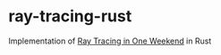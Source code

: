 # ray-tracing-rust
Implementation of [Ray Tracing in One Weekend](https://raytracing.github.io) in Rust

